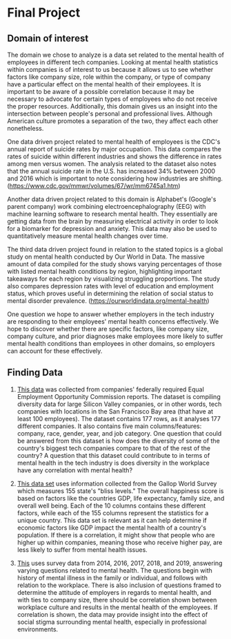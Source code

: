 # Final Project

## Domain of interest

The domain we chose to analyze is a data set related to the mental health of employees in different tech companies. Looking at mental health statistics within companies is of interest to us because it allows us to see whether factors like company size, role within the company, or type of company have a particular effect on the mental health of their employees. It is important to be aware of a possible correlation because it may be necessary to advocate for certain types of employees who do not receive the proper resources. Additionally, this domain gives us an insight into the intersection between people's personal and professional lives. Although American culture promotes a separation of the two, they affect each other nonetheless.

One data driven project related to mental health of employees is the CDC's annual report of suicide rates by major occupation. This data compares the rates of suicide within different industries and shows the difference in rates among men versus women. The analysis related to the dataset also notes that the annual suicide rate in the U.S. has increased 34% between 2000 and 2016 which is important to note considering how industries are shifting. (https://www.cdc.gov/mmwr/volumes/67/wr/mm6745a1.htm)

Another data driven project related to this domain is Alphabet's (Google's parent company) work combining electroencephalography (EEG) with machine learning software to research mental health. They essentially are getting data from the brain by measuring electrical activity in order to look for a biomarker for depression and anxiety. This data may also be used to quantitatively measure mental health changes over time.

The third data driven project found in relation to the stated topics is a global study on mental health conducted by Our World in Data. The massive amount of data compiled for the study shows varying percentages of those with listed mental health conditions by region, highlighting important takeaways for each region by visualizing struggling proportions. The study also compares depression rates with level of education and employment status, which proves useful in determining the relation of social status to mental disorder prevalence.
(https://ourworldindata.org/mental-health)

One question we hope to answer whether employers in the tech industry are responding to their employees' mental health concerns effectively. We hope to discover whether there are specific factors, like company size, company culture, and prior diagnoses make employees more likely to suffer mental health conditions than employees in other domains, so employers can account for these effectively.

## Finding Data

1. [This data](https://www.kaggle.com/rtatman/silicon-valley-diversity-data?select=Tech_sector_diversity_demographics_2016.csv) was collected from companies' federally required Equal Employment Opportunity Commission reports. The dataset is compiling diversity data for large Silicon Valley companies, or in other words, tech companies with locations in the San Francisco Bay area (that have at least 100 employees). The dataset contains 177 rows, as it analyses 177 different companies. It also contains five main columns/features: company, race, gender, year, and job category. One question that could be answered from this dataset is how does the diversity of some of the country's biggest tech companies compare to that of the rest of the country? A question that this dataset could contribute to in terms of mental health in the tech industry is does diversity in the workplace have any correlation with mental health?

2. [This data set](https://www.kaggle.com/mathurinache/world-happiness-report?select=2017.csv) uses information collected from the Gallop World Survey which measures 155 state's "bliss levels."  The overall happiness score is based on factors like the countries GDP, life expectancy, family size, and overall well being. Each of the 10 columns contains these different factors, while each of the 155 columns represent the statistics for a unique country. This data set is relevant as it can help determine if economic factors like GDP impact the mental health of a country's population. If there is a correlation, it might show that people who are higher up within companies, meaning those who receive higher pay, are less likely to suffer from mental health issues.

3. [This](https://www.kaggle.com/anth7310/mental-health-in-the-tech-industry) uses survey data from 2014, 2016, 2017, 2018, and 2019, answering varying questions related to mental health. The questions begin with history of mental illness in the family or individual, and follows with relation to the workplace. There is also inclusion of questions framed to determine the attitude of employers in regards to mental health, and with ties to company size, there should be correlation shown between workplace culture and results in the mental health of the employees. If correlation is shown, the data may provide insight into the effect of social stigma surrounding mental health, especially in professional environments.
